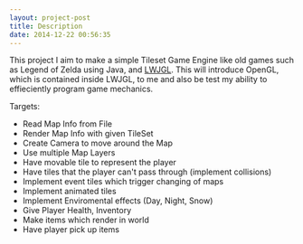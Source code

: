 ```yaml
---
layout: project-post
title: Description
date: 2014-12-22 00:56:35
---
```

This project I aim to make a simple Tileset Game Engine like old games such as Legend of Zelda using Java, and [LWJGL](http://www.lwjgl.org/). This will introduce OpenGL, which is contained inside LWJGL, to me and also be test my ability to effieciently program game mechanics. 

Targets: <br>
- Read Map Info from File <br>
- Render Map Info with given TileSet <br>
- Create Camera to move around the Map <br>
- Use multiple Map Layers <br>
- Have movable tile to represent the player <br>
- Have tiles that the player can't pass through (implement collisions) <br>
- Implement event tiles which trigger changing of maps<br>
- Implement animated tiles <br>
- Implement Enviromental effects (Day, Night, Snow) <br>
- Give Player Health, Inventory<br>
- Make items which render in world<br>
- Have player pick up items<br>